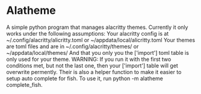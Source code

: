 # Alatheme
A simple python program that manages alacritty themes.
Currently it only works under the following assumptions:
Your alacritty config is at ~/.config/alacritty/alicritty.toml or ~/appdata/local/alicritty.toml
Your themes are toml files and are in ~/.config/alacritty/themes/ or ~/appdata/local/themes/
And that you only you the ['import'] toml table is only used for your theme.
WARNING: If you run it with the first two conditions met, but not the last one, then your ['import'] table will get overwrite permently.
Their is also a helper function to make it easier to setup auto complete for fish. To use it, run python -m alatheme complete_fish.
